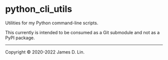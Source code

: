 # python_cli_utils

Utilities for my Python command-line scripts.

This currently is intended to be consumed as a Git submodule and not as a
PyPI package.

---

Copyright © 2020-2022 James D. Lin.
